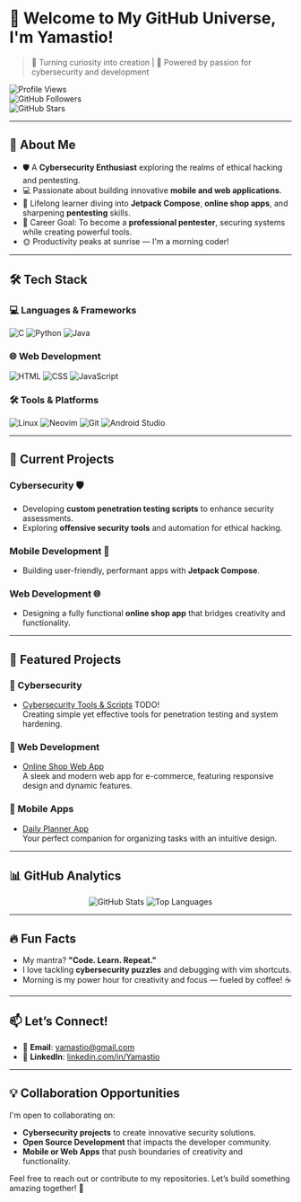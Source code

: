 # 👋 Welcome to My GitHub Universe, I'm **Yamastio**!  

> 🚀 Turning curiosity into creation | 🌟 Powered by passion for cybersecurity and development  

![Profile Views](https://komarev.com/ghpvc/?username=Yamastio&label=VISITORS&color=blue&style=flat-square)  
![GitHub Followers](https://img.shields.io/github/followers/Yamastio?style=flat-square&color=brightgreen)  
![GitHub Stars](https://img.shields.io/github/stars/Yamastio?style=flat-square&color=yellow)

---

## 🌟 About Me

- 🛡️ A **Cybersecurity Enthusiast** exploring the realms of ethical hacking and pentesting.  
- 💻 Passionate about building innovative **mobile and web applications**.  
- 🧠 Lifelong learner diving into **Jetpack Compose**, **online shop apps**, and sharpening **pentesting** skills.  
- 🎯 Career Goal: To become a **professional pentester**, securing systems while creating powerful tools.  
- 🌞 Productivity peaks at sunrise — I'm a morning coder!  

---

## 🛠 Tech Stack

### 💻 Languages & Frameworks  
![C](https://img.shields.io/badge/-C-00599C?style=for-the-badge&logo=c&logoColor=white)
![Python](https://img.shields.io/badge/-Python-3776AB?style=for-the-badge&logo=python&logoColor=white)
![Java](https://img.shields.io/badge/-Java-007396?style=for-the-badge&logo=java&logoColor=white)

### 🌐 Web Development  
![HTML](https://img.shields.io/badge/-HTML-E34F26?style=for-the-badge&logo=html5&logoColor=white)
![CSS](https://img.shields.io/badge/-CSS-1572B6?style=for-the-badge&logo=css3&logoColor=white)
![JavaScript](https://img.shields.io/badge/-JavaScript-F7DF1E?style=for-the-badge&logo=javascript&logoColor=black)

### 🛠 Tools & Platforms  
![Linux](https://img.shields.io/badge/-Linux-FCC624?style=for-the-badge&logo=linux&logoColor=black)
![Neovim](https://img.shields.io/badge/-Neovim-57A143?style=for-the-badge&logo=neovim&logoColor=white)
![Git](https://img.shields.io/badge/-Git-F05032?style=for-the-badge&logo=git&logoColor=white)
![Android Studio](https://img.shields.io/badge/-Android%20Studio-3DDC84?style=for-the-badge&logo=android-studio&logoColor=white)

---

## 🚀 Current Projects

### Cybersecurity 🛡️  
- Developing **custom penetration testing scripts** to enhance security assessments.  
- Exploring **offensive security tools** and automation for ethical hacking.

### Mobile Development 📱  
- Building user-friendly, performant apps with **Jetpack Compose**.  

### Web Development 🌐  
- Designing a fully functional **online shop app** that bridges creativity and functionality.  

---

## 🔗 Featured Projects  

### 🌟 Cybersecurity  
- [Cybersecurity Tools & Scripts](https://github.com/Yamastio/Cybersecurity-Scripts) TODO!  
  Creating simple yet effective tools for penetration testing and system hardening.

### 🌟 Web Development  
- [Online Shop Web App](https://github.com/Yamastio/Online-Shop-WebApp)  
  A sleek and modern web app for e-commerce, featuring responsive design and dynamic features.

### 🌟 Mobile Apps  
- [Daily Planner App](https://github.com/Yamastio/Daily-Planner-App)  
  Your perfect companion for organizing tasks with an intuitive design.

---

## 📊 GitHub Analytics

<div align="center">
  <img src="https://github-readme-stats.vercel.app/api?username=Yamastio&show_icons=true&theme=radical" alt="GitHub Stats" />
  <img src="https://github-readme-stats.vercel.app/api/top-langs/?username=Yamastio&layout=compact&theme=radical" alt="Top Languages" />
</div>

---

## 🔥 Fun Facts  

- My mantra? **"Code. Learn. Repeat."**  
- I love tackling **cybersecurity puzzles** and debugging with vim shortcuts.  
- Morning is my power hour for creativity and focus — fueled by coffee! ☕  

---

## 📫 Let’s Connect!  

- 📧 **Email**: [yamastio@gmail.com](mailto:yamastio@gmail.com)  
- 🔗 **LinkedIn**: [linkedin.com/in/Yamastio](https://linkedin.com/in/Yamastio)  

---

## 💡 Collaboration Opportunities  

I'm open to collaborating on:  
- **Cybersecurity projects** to create innovative security solutions.  
- **Open Source Development** that impacts the developer community.  
- **Mobile or Web Apps** that push boundaries of creativity and functionality.  

Feel free to reach out or contribute to my repositories. Let’s build something amazing together! 🚀  
